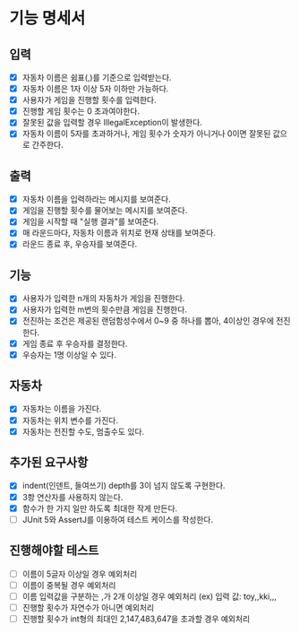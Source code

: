 # 기능 명세서

## 입력
-[x] 자동차 이름은 쉼표(,)를 기준으로 입력받는다.
-[x] 자동차 이름은 1자 이상 5자 이하만 가능하다.
-[x] 사용자가 게임을 진행할 횟수를 입력한다.
-[x] 진행할 게임 횟수는 0 초과여야한다.
-[x] 잘못된 값을 입력할 경우 IllegalException이 발생한다.
-[x] 자동차 이름이 5자를 초과하거나, 게임 횟수가 숫자가 아니거나 0이면 잘못된 값으로 간주한다.

## 출력
-[x] 자동차 이름을 입력하라는 메시지를 보여준다.
-[x] 게임을 진행할 횟수를 물어보는 메시지를 보여준다.
-[x] 게임을 시작할 때 "실행 결과"를 보여준다.
-[x] 매 라운드마다, 자동차 이름과 위치로 현재 상태를 보여준다.
-[x] 라운드 종료 후, 우승자를 보여준다.

## 기능
-[x] 사용자가 입력한 n개의 자동차가 게임을 진행한다.
-[x] 사용자가 입력한 m번의 횟수만큼 게임을 진행한다.
-[x] 전진하는 조건은 제공된 랜덤함성수에서 0~9 중 하나를 뽑아, 4이상인 경우에 전진한다.
-[x] 게임 종료 후 우승자를 결정한다.
-[x] 우승자는 1명 이상일 수 있다.

## 자동차
-[x] 자동차는 이름을 가진다.
-[x] 자동차는 위치 변수를 가진다.
-[x] 자동차는 전진할 수도, 멈출수도 있다.

## 추가된 요구사항
-[x] indent(인덴트, 들여쓰기) depth를 3이 넘지 않도록 구현한다.
-[x] 3항 연산자를 사용하지 않는다.
-[x] 함수가 한 가지 일만 하도록 최대한 작게 만든다.
-[ ] JUnit 5와 AssertJ를 이용하여 테스트 케이스를 작성한다.

## 진행해야할 테스트
-[ ] 이름이 5글자 이상일 경우 예외처리
-[ ] 이름이 중복될 경우 예외처리
-[ ] 이름 입력값을 구분하는 ,가 2개 이상일 경우 예외처리 (ex) 입력 값: toy,,kki,,,
-[ ] 진행할 횟수가 자연수가 아니면 예외처리
-[ ] 진행할 횟수가 int형의 최대인 2,147,483,647을 초과할 경우 예외처리